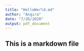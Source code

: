```yaml
---
title: "HelloWorld.md"
author: "Angira"
date: "7/26/2020"
output: pdf_document
---
```

## This is a markdown file